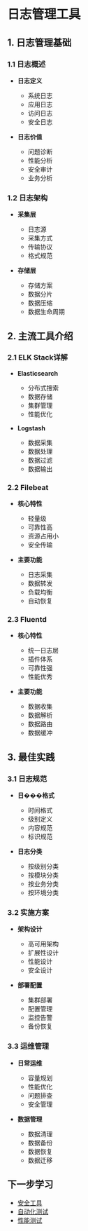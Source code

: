 # 日志管理工具

## 1. 日志管理基础

### 1.1 日志概述
- **日志定义**
  - 系统日志
  - 应用日志
  - 访问日志
  - 安全日志

- **日志价值**
  - 问题诊断
  - 性能分析
  - 安全审计
  - 业务分析

### 1.2 日志架构
- **采集层**
  - 日志源
  - 采集方式
  - 传输协议
  - 格式规范

- **存储层**
  - 存储方案
  - 数据分片
  - 数据压缩
  - 数据生命周期

## 2. 主流工具介绍

### 2.1 ELK Stack详解
- **Elasticsearch**
  - 分布式搜索
  - 数据存储
  - 集群管理
  - 性能优化

- **Logstash**
  - 数据采集
  - 数据处理
  - 数据过滤
  - 数据输出

### 2.2 Filebeat
- **核心特性**
  - 轻量级
  - 可靠性高
  - 资源占用小
  - 安全传输

- **主要功能**
  - 日志采集
  - 数据转发
  - 负载均衡
  - 自动恢复

### 2.3 Fluentd
- **核心特性**
  - 统一日志层
  - 插件体系
  - 可靠性强
  - 性能优秀

- **主要功能**
  - 数据收集
  - 数据解析
  - 数据路由
  - 数据缓冲

## 3. 最佳实践

### 3.1 日志规范
- **日���格式**
  - 时间格式
  - 级别定义
  - 内容规范
  - 标识规范

- **日志分类**
  - 按级别分类
  - 按模块分类
  - 按业务分类
  - 按环境分类

### 3.2 实施方案
- **架构设计**
  - 高可用架构
  - 扩展性设计
  - 性能设计
  - 安全设计

- **部署配置**
  - 集群部署
  - 配置管理
  - 监控告警
  - 备份恢复

### 3.3 运维管理
- **日常运维**
  - 容量规划
  - 性能优化
  - 问题排查
  - 安全管理

- **数据管理**
  - 数据清理
  - 数据备份
  - 数据恢复
  - 数据迁移

## 下一步学习

- [安全工具](../security/README.md)
- [自动化测试](../testing/README.md)
- [性能测试](../performance/README.md) 